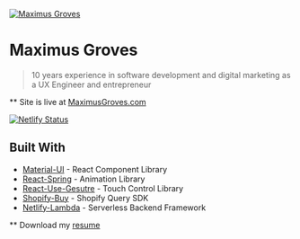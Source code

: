 <a href="https://www.maximusgroves.com"><img src="https://www.maximusgroves.com/img/readmebanner.jpg" title="Maximus Groves" alt="Maximus Groves"></a>

# Maximus Groves

> 10 years experience in software development and digital marketing as a UX Engineer and entrepreneur

** Site is live at [MaximusGroves.com](https://www.maximusgroves.com)

[![Netlify Status](https://api.netlify.com/api/v1/badges/014f9e9c-43eb-457c-8b61-3fe0af5645db/deploy-status)](https://app.netlify.com/sites/priceless-kalam-dce8b1/deploys)

## Built With

* [Material-UI](https://material-ui.com/) - React Component Library
* [React-Spring](https://www.react-spring.io/) - Animation Library
* [React-Use-Gesutre](https://github.com/react-spring/react-use-gesture) - Touch Control Library
* [Shopify-Buy](https://github.com/Shopify/js-buy-sdk) - Shopify Query SDK
* [Netlify-Lambda](https://www.netlify.com/products/functions/) - Serverless Backend Framework

** Download my [resume](https://www.maximusgroves.com/data/MaxGrovesResume2019.pdf)
